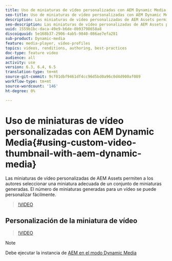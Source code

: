 ```yaml
---
title: Uso de miniaturas de vídeo personalizadas con AEM Dynamic Media
seo-title: Uso de miniaturas de vídeo personalizadas con AEM Dynamic Media
description: Las miniaturas de vídeo personalizadas de AEM Assets permiten a los autores seleccionar una miniatura adecuada de un conjunto de miniaturas generadas. El número de miniaturas generadas para un vídeo se puede personalizar fácilmente.
seo-description: Las miniaturas de vídeo personalizadas de AEM Assets permiten a los autores seleccionar una miniatura adecuada de un conjunto de miniaturas generadas. El número de miniaturas generadas para un vídeo se puede personalizar fácilmente.
uuid: 1559b1bc-daca-49e9-b6de-0b93798658a8
discoiquuid: 5e168b37-2906-4ab5-9840-086ae7efa281
sub-product: Dynamic-media
feature: media-player, video-profiles
topics: videos, renditions, authoring, best-practices
doc-type: feature video
audience: all
activity: use
version: 6.3, 6.4, 6.5
translation-type: tm+mt
source-git-commit: 9cf01dbf9461df4cc96d5bd0a96c0d4d900af089
workflow-type: tm+mt
source-wordcount: '146'
ht-degree: 0%

---
```



# Uso de miniaturas de vídeo personalizadas con AEM Dynamic Media{#using-custom-video-thumbnail-with-aem-dynamic-media}

Las miniaturas de vídeo personalizadas de AEM Assets permiten a los autores seleccionar una miniatura adecuada de un conjunto de miniaturas generadas. El número de miniaturas generadas para un vídeo se puede personalizar fácilmente.

>[!VIDEO](https://video.tv.adobe.com/v/16467/?quality=9&learn=on)

## Personalización de la miniatura de vídeo

>[!VIDEO](https://video.tv.adobe.com/v/18867/)

>[!NOTE]
>
>Debe ejecutar la instancia de [AEM en el modo Dynamic Media](https://docs.adobe.com/docs/en/aem/6-3/administer/content/dynamic-media/config-dynamic.html)